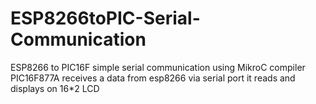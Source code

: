 # ESP8266toPIC-Serial-Communication
ESP8266 to PIC16F simple serial communication using MikroC compiler
PIC16F877A receives a data from esp8266 via serial port it reads and displays on 16*2 LCD
